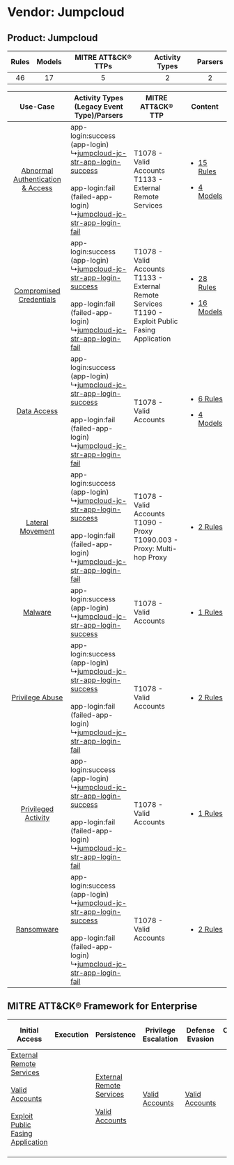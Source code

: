 Vendor: Jumpcloud
=================
Product: Jumpcloud
------------------
| Rules | Models | MITRE ATT&CK® TTPs | Activity Types | Parsers |
|:-----:|:------:|:------------------:|:--------------:|:-------:|
|  46   |   17   |         5          |       2        |    2    |

|    Use-Case    | Activity Types (Legacy Event Type)/Parsers    | MITRE ATT&CK® TTP    | Content    |
|:----:| ---- | ---- | ---- |
| [Abnormal Authentication & Access](../../../UseCases/uc_abnormal_authentication_&_access.md) |  app-login:success (app-login)<br> ↳[jumpcloud-jc-str-app-login-success](Ps/pC_jumpcloudjcstrapploginsuccess.md)<br><br> app-login:fail (failed-app-login)<br> ↳[jumpcloud-jc-str-app-login-fail](Ps/pC_jumpcloudjcstrapploginfail.md)<br> | T1078 - Valid Accounts<br>T1133 - External Remote Services<br>    | [<ul><li>15 Rules</li></ul><ul><li>4 Models</li></ul>](RM/r_m_jumpcloud_jumpcloud_Abnormal_Authentication_&_Access.md) |
|          [Compromised Credentials](../../../UseCases/uc_compromised_credentials.md)          |  app-login:success (app-login)<br> ↳[jumpcloud-jc-str-app-login-success](Ps/pC_jumpcloudjcstrapploginsuccess.md)<br><br> app-login:fail (failed-app-login)<br> ↳[jumpcloud-jc-str-app-login-fail](Ps/pC_jumpcloudjcstrapploginfail.md)<br> | T1078 - Valid Accounts<br>T1133 - External Remote Services<br>T1190 - Exploit Public Fasing Application<br> | [<ul><li>28 Rules</li></ul><ul><li>16 Models</li></ul>](RM/r_m_jumpcloud_jumpcloud_Compromised_Credentials.md)         |
|    [Data Access](../../../UseCases/uc_data_access.md)    |  app-login:success (app-login)<br> ↳[jumpcloud-jc-str-app-login-success](Ps/pC_jumpcloudjcstrapploginsuccess.md)<br><br> app-login:fail (failed-app-login)<br> ↳[jumpcloud-jc-str-app-login-fail](Ps/pC_jumpcloudjcstrapploginfail.md)<br> | T1078 - Valid Accounts<br>    | [<ul><li>6 Rules</li></ul><ul><li>4 Models</li></ul>](RM/r_m_jumpcloud_jumpcloud_Data_Access.md)    |
|    [Lateral Movement](../../../UseCases/uc_lateral_movement.md)    |  app-login:success (app-login)<br> ↳[jumpcloud-jc-str-app-login-success](Ps/pC_jumpcloudjcstrapploginsuccess.md)<br><br> app-login:fail (failed-app-login)<br> ↳[jumpcloud-jc-str-app-login-fail](Ps/pC_jumpcloudjcstrapploginfail.md)<br> | T1078 - Valid Accounts<br>T1090 - Proxy<br>T1090.003 - Proxy: Multi-hop Proxy<br>    | [<ul><li>2 Rules</li></ul>](RM/r_m_jumpcloud_jumpcloud_Lateral_Movement.md)    |
|    [Malware](../../../UseCases/uc_malware.md)    |  app-login:success (app-login)<br> ↳[jumpcloud-jc-str-app-login-success](Ps/pC_jumpcloudjcstrapploginsuccess.md)<br>    | T1078 - Valid Accounts<br>    | [<ul><li>1 Rules</li></ul>](RM/r_m_jumpcloud_jumpcloud_Malware.md)    |
|    [Privilege Abuse](../../../UseCases/uc_privilege_abuse.md)    |  app-login:success (app-login)<br> ↳[jumpcloud-jc-str-app-login-success](Ps/pC_jumpcloudjcstrapploginsuccess.md)<br><br> app-login:fail (failed-app-login)<br> ↳[jumpcloud-jc-str-app-login-fail](Ps/pC_jumpcloudjcstrapploginfail.md)<br> | T1078 - Valid Accounts<br>    | [<ul><li>2 Rules</li></ul>](RM/r_m_jumpcloud_jumpcloud_Privilege_Abuse.md)    |
|    [Privileged Activity](../../../UseCases/uc_privileged_activity.md)    |  app-login:success (app-login)<br> ↳[jumpcloud-jc-str-app-login-success](Ps/pC_jumpcloudjcstrapploginsuccess.md)<br><br> app-login:fail (failed-app-login)<br> ↳[jumpcloud-jc-str-app-login-fail](Ps/pC_jumpcloudjcstrapploginfail.md)<br> | T1078 - Valid Accounts<br>    | [<ul><li>1 Rules</li></ul>](RM/r_m_jumpcloud_jumpcloud_Privileged_Activity.md)    |
|    [Ransomware](../../../UseCases/uc_ransomware.md)    |  app-login:success (app-login)<br> ↳[jumpcloud-jc-str-app-login-success](Ps/pC_jumpcloudjcstrapploginsuccess.md)<br><br> app-login:fail (failed-app-login)<br> ↳[jumpcloud-jc-str-app-login-fail](Ps/pC_jumpcloudjcstrapploginfail.md)<br> | T1078 - Valid Accounts<br>    | [<ul><li>2 Rules</li></ul>](RM/r_m_jumpcloud_jumpcloud_Ransomware.md)    |

MITRE ATT&CK® Framework for Enterprise
--------------------------------------
| Initial Access                                                                                                                                                                                                                         | Execution | Persistence                                                                                                                                      | Privilege Escalation                                                | Defense Evasion                                                     | Credential Access | Discovery | Lateral Movement | Collection | Command and Control                                                                                                                       | Exfiltration | Impact |
| -------------------------------------------------------------------------------------------------------------------------------------------------------------------------------------------------------------------------------------- | --------- | ------------------------------------------------------------------------------------------------------------------------------------------------ | ------------------------------------------------------------------- | ------------------------------------------------------------------- | ----------------- | --------- | ---------------- | ---------- | ----------------------------------------------------------------------------------------------------------------------------------------- | ------------ | ------ |
| [External Remote Services](https://attack.mitre.org/techniques/T1133)<br><br>[Valid Accounts](https://attack.mitre.org/techniques/T1078)<br><br>[Exploit Public Fasing Application](https://attack.mitre.org/techniques/T1190)<br><br> |           | [External Remote Services](https://attack.mitre.org/techniques/T1133)<br><br>[Valid Accounts](https://attack.mitre.org/techniques/T1078)<br><br> | [Valid Accounts](https://attack.mitre.org/techniques/T1078)<br><br> | [Valid Accounts](https://attack.mitre.org/techniques/T1078)<br><br> |                   |           |                  |            | [Proxy: Multi-hop Proxy](https://attack.mitre.org/techniques/T1090/003)<br><br>[Proxy](https://attack.mitre.org/techniques/T1090)<br><br> |              |        |